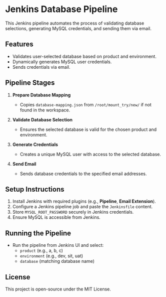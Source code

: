 # Jenkins Database Pipeline

This Jenkins pipeline automates the process of validating database selections, generating MySQL credentials, and sending them via email.

## Features
- Validates user-selected database based on product and environment.
- Dynamically generates MySQL user credentials.
- Sends credentials via email.

## Pipeline Stages
1. **Prepare Database Mapping**  
   - Copies `database-mapping.json` from `/root/mount_try/new/` if not found in the workspace.

2. **Validate Database Selection**  
   - Ensures the selected database is valid for the chosen product and environment.

3. **Generate Credentials**  
   - Creates a unique MySQL user with access to the selected database.

4. **Send Email**  
   - Sends database credentials to the specified email addresses.

## Setup Instructions
1. Install Jenkins with required plugins (e.g., **Pipeline**, **Email Extension**).
2. Configure a Jenkins pipeline job and paste the `Jenkinsfile` content.
3. Store `MYSQL_ROOT_PASSWORD` securely in Jenkins credentials.
4. Ensure MySQL is accessible from Jenkins.

## Running the Pipeline
- Run the pipeline from Jenkins UI and select:
  - `product` (e.g., a, b, c)
  - `environment` (e.g., dev, sit, uat)
  - `database` (matching database name)

## License
This project is open-source under the MIT License.
